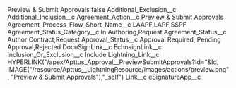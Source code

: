 <?xml version="1.0" encoding="UTF-8"?>
<CustomMetadata xmlns="http://soap.sforce.com/2006/04/metadata" xmlns:xsi="http://www.w3.org/2001/XMLSchema-instance" xmlns:xsd="http://www.w3.org/2001/XMLSchema">
    <label>Preview &amp; Submit Approvals</label>
    <protected>false</protected>
    <values>
        <field>Additional_Exclusion__c</field>
        <value xsi:nil="true"/>
    </values>
    <values>
        <field>Additional_Inclusion__c</field>
        <value xsi:nil="true"/>
    </values>
    <values>
        <field>Agreement_Action__c</field>
        <value xsi:type="xsd:string">Preview &amp; Submit Approvals</value>
    </values>
    <values>
        <field>Agreement_Process_Flow_Short_Name__c</field>
        <value xsi:type="xsd:string">LAAPF,LAPF,SSPF</value>
    </values>
    <values>
        <field>Agreement_Status_Category__c</field>
        <value xsi:type="xsd:string">In Authoring,Request</value>
    </values>
    <values>
        <field>Agreement_Status__c</field>
        <value xsi:type="xsd:string">Author Contract,Request</value>
    </values>
    <values>
        <field>Approval_Status__c</field>
        <value xsi:type="xsd:string">Approval Required, Pending Approval,Rejected</value>
    </values>
    <values>
        <field>DocuSignLink__c</field>
        <value xsi:nil="true"/>
    </values>
    <values>
        <field>EchosignLink__c</field>
        <value xsi:nil="true"/>
    </values>
    <values>
        <field>Inclusion_Or_Exclusion__c</field>
        <value xsi:type="xsd:string">Include</value>
    </values>
    <values>
        <field>Lightning_Link__c</field>
        <value xsi:type="xsd:string">HYPERLINK(&quot;/apex/Apttus_Approval__PreviewSubmitApprovals?Id=&quot;&amp;Id, IMAGE(&quot;/resource/Apttus__LightningResource/images/actions/preview.png&quot;, &quot;Preview &amp; Submit Approvals&quot;),&quot;_self&quot;)</value>
    </values>
    <values>
        <field>Link__c</field>
        <value xsi:nil="true"/>
    </values>
    <values>
        <field>eSignatureApp__c</field>
        <value xsi:nil="true"/>
    </values>
</CustomMetadata>
